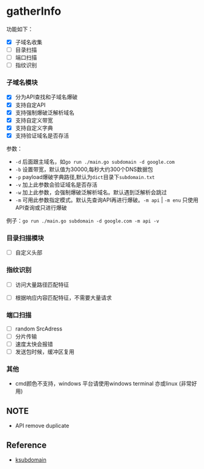 # gatherInfo

功能如下：
- [x] 子域名收集
- [ ] 目录扫描
- [ ] 端口扫描
- [ ] 指纹识别

### 子域名模块

- [x] 分为API查找和子域名爆破
- [x] 支持自定API
- [x] 支持强制爆破泛解析域名
- [x] 支持自定义带宽
- [x] 支持自定义字典
- [x] 支持验证域名是否存活

参数：
- `-d` 后面跟主域名，如`go run ./main.go subdomain -d google.com`
- `-b` 设置带宽，默认值为30000,每秒大约300个DNS数据包
- `-p` payload爆破字典路径,默认为`dict`目录下`subdomain.txt` 
- `-v` 加上此参数会验证域名是否存活
- `-w` 加上此参数，会强制爆破泛解析域名。默认遇到泛解析会跳过
- `-m` 可用此参数指定模式。默认先查询API再进行爆破。`-m api` | `-m enu` 只使用API查询或只进行爆破

例子：`go run ./main.go subdomain -d google.com -m api -v`

### 目录扫描模块

- [ ] 自定义头部


### 指纹识别

- [ ] 访问大量路径匹配特征
- [ ] 根据响应内容匹配特征，不需要大量请求


### 端口扫描

- [ ] random SrcAdress
- [ ] 分片传输
- [ ] 速度太快会报错
- [ ] 发送包时候，缓冲区复用

### 其他
- cmd颜色不支持，windows 平台请使用windows terminal 亦或linux (非常好用)



## NOTE
- API remove duplicate

## Reference
- [ksubdomain](https://github.com/knownsec/ksubdomain)

